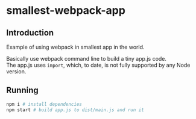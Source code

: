 # smallest-webpack-app
## Introduction

Example of using webpack in smallest app in the world.

Basically use webpack command line to build a tiny app.js code.  
The app.js uses `import`, which, to date, is not fully supported by any Node version.

## Running

```bash
npm i # install dependencies
npm start # build app.js to dist/main.js and run it
```

